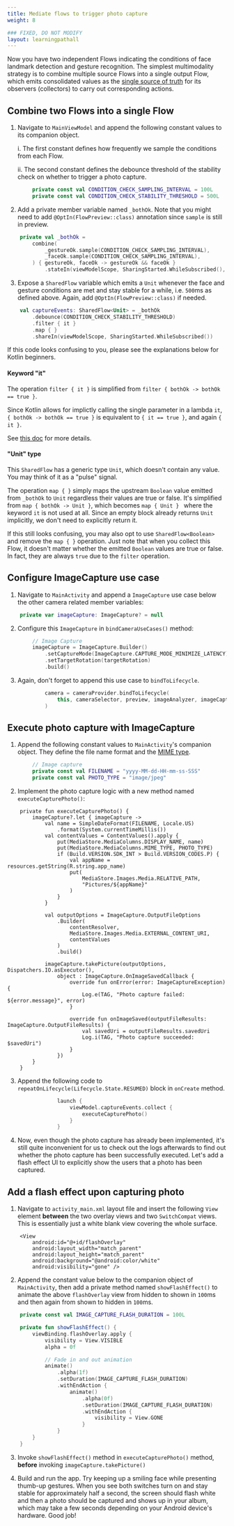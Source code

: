 ```yaml
---
title: Mediate flows to trigger photo capture
weight: 8

### FIXED, DO NOT MODIFY
layout: learningpathall
---
```


Now you have two independent Flows indicating the conditions of face landmark detection and gesture recognition. The simplest multimodality strategy is to combine multiple source Flows into a single output Flow, which emits consolidated values as the [single source of truth](https://en.wikipedia.org/wiki/Single_source_of_truth) for its observers (collectors) to carry out corresponding actions.

## Combine two Flows into a single Flow

1. Navigate to `MainViewModel` and append the following constant values to its companion object. 

    i. The first constant defines how frequently we sample the conditions from each Flow.

    ii. The second constant defines the debounce threshold of the stability check on whether to trigger a photo capture.

```kotlin
        private const val CONDITION_CHECK_SAMPLING_INTERVAL = 100L
        private const val CONDITION_CHECK_STABILITY_THRESHOLD = 500L
```

2. Add a private member variable named `_bothOk`. Note that you might need to add `@OptIn(FlowPreview::class)` annotation since `sample` is still in preview.

```kotlin
    private val _bothOk =
        combine(
            _gestureOk.sample(CONDITION_CHECK_SAMPLING_INTERVAL),
            _faceOk.sample(CONDITION_CHECK_SAMPLING_INTERVAL),
        ) { gestureOk, faceOk -> gestureOk && faceOk }
            .stateIn(viewModelScope, SharingStarted.WhileSubscribed(), false)
```

3. Expose a `SharedFlow` variable which emits a `Unit` whenever the face and gesture conditions are met and stay stable for a while, i.e. `500`ms as defined above. Again, add `@OptIn(FlowPreview::class)` if needed.

```kotlin
    val captureEvents: SharedFlow<Unit> = _bothOk
        .debounce(CONDITION_CHECK_STABILITY_THRESHOLD)
        .filter { it }
        .map { }
        .shareIn(viewModelScope, SharingStarted.WhileSubscribed())
```

If this code looks confusing to you, please see the explanations below for Kotlin beginners.

#### Keyword "it"

The operation `filter { it }` is simplified from `filter { bothOk -> bothOk == true }`. 

Since Kotlin allows for implictly calling the single parameter in a lambda `it`, `{ bothOk -> bothOk == true }` is equivalent to `{ it == true }`, and again  `{ it }`. 

See [this doc](https://kotlinlang.org/docs/lambdas.html#it-implicit-name-of-a-single-parameter) for more details.

#### "Unit" type
This `SharedFlow` has a generic type `Unit`, which doesn't contain any value. You may think of it as a "pulse" signal.

The operation `map { }` simply maps the upstream `Boolean` value emitted from `_bothOk` to `Unit` regardless their values are true or false. It's simplified from `map { bothOk -> Unit }`, which becomes `map { Unit } ` where the keyword `it` is not used at all. Since an empty block already returns `Unit` implicitly, we don't need to explicitly return it.

If this still looks confusing, you may also opt to use `SharedFlow<Boolean>` and remove the `map { }` operation. Just note that when you collect this Flow, it doesn't matter whether the emitted `Boolean` values are true or false. In fact, they are always `true` due to the `filter` operation.

## Configure ImageCapture use case

1. Navigate to `MainActivity` and append a `ImageCapture` use case below the other camera related member variables:

```kotlin
    private var imageCapture: ImageCapture? = null
```

2. Configure this `ImageCapture` in `bindCameraUseCases()` method:

```kotlin
        // Image Capture
        imageCapture = ImageCapture.Builder()
            .setCaptureMode(ImageCapture.CAPTURE_MODE_MINIMIZE_LATENCY)
            .setTargetRotation(targetRotation)
            .build()
```

3. Again, don't forget to append this use case to `bindToLifecycle`.

```kotlin
            camera = cameraProvider.bindToLifecycle(
                this, cameraSelector, preview, imageAnalyzer, imageCapture
            )
```

## Execute photo capture with ImageCapture

1. Append the following constant values to `MainActivity`'s companion object. They define the file name format and the [MIME type](https://en.wikipedia.org/wiki/Media_type).

```kotlin
        // Image capture
        private const val FILENAME = "yyyy-MM-dd-HH-mm-ss-SSS"
        private const val PHOTO_TYPE = "image/jpeg"
```

2. Implement the photo capture logic with a new method named `executeCapturePhoto()`:

```kotin
    private fun executeCapturePhoto() {
        imageCapture?.let { imageCapture ->
            val name = SimpleDateFormat(FILENAME, Locale.US)
                .format(System.currentTimeMillis())
            val contentValues = ContentValues().apply {
                put(MediaStore.MediaColumns.DISPLAY_NAME, name)
                put(MediaStore.MediaColumns.MIME_TYPE, PHOTO_TYPE)
                if (Build.VERSION.SDK_INT > Build.VERSION_CODES.P) {
                    val appName = resources.getString(R.string.app_name)
                    put(
                        MediaStore.Images.Media.RELATIVE_PATH,
                        "Pictures/${appName}"
                    )
                }
            }

            val outputOptions = ImageCapture.OutputFileOptions
                .Builder(
                    contentResolver,
                    MediaStore.Images.Media.EXTERNAL_CONTENT_URI,
                    contentValues
                )
                .build()

            imageCapture.takePicture(outputOptions, Dispatchers.IO.asExecutor(),
                object : ImageCapture.OnImageSavedCallback {
                    override fun onError(error: ImageCaptureException) {
                        Log.e(TAG, "Photo capture failed: ${error.message}", error)
                    }

                    override fun onImageSaved(outputFileResults: ImageCapture.OutputFileResults) {
                        val savedUri = outputFileResults.savedUri
                        Log.i(TAG, "Photo capture succeeded: $savedUri")
                    }
                })
        }
    }
```

3. Append the following code to `repeatOnLifecycle(Lifecycle.State.RESUMED)` block in `onCreate` method.

```kotlin
                launch {
                    viewModel.captureEvents.collect {
                        executeCapturePhoto()
                    }
                }
```
4. Now, even though the photo capture has already been implemented, it's still quite inconvenient for us to check out the logs afterwards to find out whether the photo capture has been successfully executed. Let's add a flash effect UI to explicitly show the users that a photo has been captured.

## Add a flash effect upon capturing photo

1. Navigate to `activity_main.xml` layout file and insert the following `View` element **between** the two overlay views and two `SwitchCompat` views. This is essentially just a white blank view covering the whole surface.

```
    <View
        android:id="@+id/flashOverlay"
        android:layout_width="match_parent"
        android:layout_height="match_parent"
        android:background="@android:color/white"
        android:visibility="gone" />
```

2. Append the constant value below to the companion object of `MainActivity`, then add a private method named `showFlashEffect()` to animate the above `flashOverlay` view from hidden to shown in `100`ms and then again from shown to hidden in `100`ms.

```kotlin
    private const val IMAGE_CAPTURE_FLASH_DURATION = 100L
```

```kotlin
    private fun showFlashEffect() {
        viewBinding.flashOverlay.apply {
            visibility = View.VISIBLE
            alpha = 0f

            // Fade in and out animation
            animate()
                .alpha(1f)
                .setDuration(IMAGE_CAPTURE_FLASH_DURATION)
                .withEndAction {
                    animate()
                        .alpha(0f)
                        .setDuration(IMAGE_CAPTURE_FLASH_DURATION)
                        .withEndAction {
                            visibility = View.GONE
                        }
                }
        }
    }
``` 

3. Invoke `showFlashEffect()` method in `executeCapturePhoto()` method, **before** invoking `imageCapture.takePicture()`

4. Build and run the app. Try keeping up a smiling face while presenting thumb-up gestures. When you see both switches turn on and stay stable for approximately half a second, the screen should flash white and then a photo should be captured and shows up in your album, which may take a few seconds depending on your Android device's hardware. Good job!
